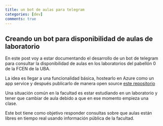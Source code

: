 ```yaml
---
title: un bot de aulas para telegram
categories: [dev]
comments: true
---
```


## Creando un bot para disponibilidad de aulas de laboratorio
En este post voy a estar documentando el desarrollo de un bot de telegram para consultar la disponibilidad de aulas en los laboratorios del pabellón 0 de la FCEN de la UBA.

La idea es llegar a una funcionalidad básica, hostearlo en Azure como un app service y después publicarlo de manera open source [este repositorio](https://github.com/valenrc/labos_bot)

Una situación común en la facultad es estar estudiando en un laboratorio y tener que cambiar de aula debido a que en ese momento empieza una clase.

Este bot tiene como objetivo responder consultas sobre que aulas están libres en tiempo real usando información pública de la facultad.
